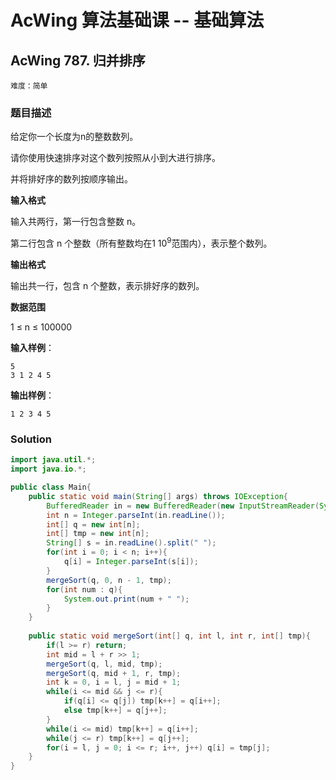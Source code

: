 # AcWing 算法基础课 -- 基础算法

## AcWing 787. 归并排序

`难度：简单`

### 题目描述

给定你一个长度为n的整数数列。

请你使用快速排序对这个数列按照从小到大进行排序。

并将排好序的数列按顺序输出。

**输入格式**

输入共两行，第一行包含整数 n。

第二行包含 n 个整数（所有整数均在$1~10^9$范围内），表示整个数列。

**输出格式**

输出共一行，包含 n 个整数，表示排好序的数列。

**数据范围**

1 ≤ n ≤ 100000

**输入样例**：

```
5
3 1 2 4 5
```

**输出样例**：

```
1 2 3 4 5
```

### Solution

```java
import java.util.*;
import java.io.*;

public class Main{
    public static void main(String[] args) throws IOException{
        BufferedReader in = new BufferedReader(new InputStreamReader(System.in));
        int n = Integer.parseInt(in.readLine());
        int[] q = new int[n];
        int[] tmp = new int[n];
        String[] s = in.readLine().split(" ");
        for(int i = 0; i < n; i++){
            q[i] = Integer.parseInt(s[i]);
        }
        mergeSort(q, 0, n - 1, tmp);
        for(int num : q){
            System.out.print(num + " ");
        }
    }
    
    public static void mergeSort(int[] q, int l, int r, int[] tmp){
        if(l >= r) return;
        int mid = l + r >> 1;
        mergeSort(q, l, mid, tmp);
        mergeSort(q, mid + 1, r, tmp);
        int k = 0, i = l, j = mid + 1;
        while(i <= mid && j <= r){
            if(q[i] <= q[j]) tmp[k++] = q[i++];
            else tmp[k++] = q[j++];
        }
        while(i <= mid) tmp[k++] = q[i++];
        while(j <= r) tmp[k++] = q[j++];
        for(i = l, j = 0; i <= r; i++, j++) q[i] = tmp[j];
    }
}
```